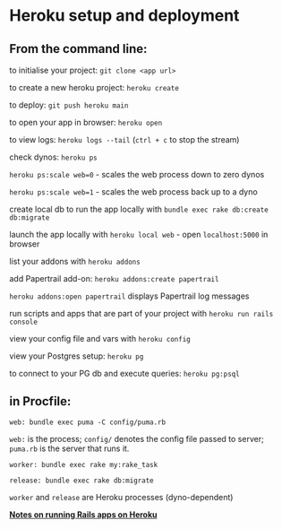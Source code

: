 # Heroku setup and deployment

## From the command line:

to initialise your project: `git clone <app url>`  

to create a new heroku project: `heroku create`  

to deploy: `git push heroku main`  

to open your app in browser: `heroku open`  

to view logs: `heroku logs --tail`  (`ctrl + c` to stop the stream)  

check dynos: `heroku ps`  

`heroku ps:scale web=0` - scales the web process down to zero dynos  

`heroku ps:scale web=1` - scales the web process back up to a dyno  

create local db to run the app locally with `bundle exec rake db:create db:migrate`  

launch the app locally with `heroku local web` - open `localhost:5000` in browser  

list your addons with `heroku addons`  

add Papertrail add-on: `heroku addons:create papertrail`  

`heroku addons:open papertrail` displays Papertrail log messages  

run scripts and apps that are part of your project with `heroku run rails console`  

view your config file and vars with `heroku config`  

view your Postgres setup: `heroku pg`  

to connect to your PG db and execute queries: `heroku pg:psql`  

## in Procfile:

`web: bundle exec puma -C config/puma.rb`  

`web:` is the process; `config/` denotes the config file passed to server; `puma.rb` is the server that runs it.

`worker: bundle exec rake my:rake_task`

`release: bundle exec rake db:migrate`

`worker` and `release` are Heroku processes (dyno-dependent)

**[Notes on running Rails apps on Heroku](https://github.com/aniasobo/dev-pills/blob/main/ruby/rails.md)**


